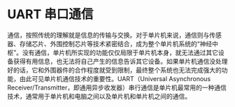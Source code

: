 # UART 串口通信

通信，按照传统的理解就是信息的传输与交换。对于单片机来说，通信则与传感器、存储芯片、外围控制芯片等技术紧密结合，成为整个单片机系统的“神经中枢”。没有通信，单片机所实现的功能仅仅局限于单片机本身，就无法通过其它设备获得有用信息，也无法将自己产生的信息告诉其它设备。如果单片机通信没处理好的话，它和外围器件的合作程度就受到限制，最终整个系统也无法完成强大的功能，由此可见单片机通信技术的重要性。UART（Universal Asynchronous Receiver/Transmitter，即通用异步收发器）串行通信是单片机最常用的一种通信技术，通常用于单片机和电脑之间以及单片机和单片机之间的通信。
